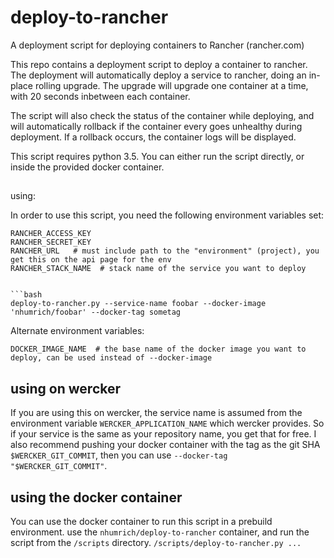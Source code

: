 # deploy-to-rancher
A deployment script for deploying containers to Rancher (rancher.com)

This repo contains a deployment script to deploy a container to rancher. 
The deployment will automatically deploy a service to rancher, doing an in-place rolling upgrade.
The upgrade will upgrade one container at a time, with 20 seconds inbetween each container. 

The script will also check the status of the container while deploying, and will automatically rollback if the
container every goes unhealthy during deployment.
If a rollback occurs, the container logs will be displayed.

This script requires python 3.5. You can either run the script directly, or inside the provided docker container.


##
using:

In order to use this script, you need the following environment variables set:

```
RANCHER_ACCESS_KEY
RANCHER_SECRET_KEY
RANCHER_URL   # must include path to the "environment" (project), you get this on the api page for the env
RANCHER_STACK_NAME  # stack name of the service you want to deploy


```bash
deploy-to-rancher.py --service-name foobar --docker-image 'nhumrich/foobar' --docker-tag sometag
```

Alternate environment variables:

```
DOCKER_IMAGE_NAME  # the base name of the docker image you want to deploy, can be used instead of --docker-image
```


## using on wercker
If you are using this on wercker, the service name is assumed from the environment variable `WERCKER_APPLICATION_NAME` which wercker provides. So if your service is the same as your repository name, you get that for free.
I also recommend pushing your docker container with the tag as the git SHA `$WERCKER_GIT_COMMIT`, then you can use `--docker-tag "$WERCKER_GIT_COMMIT"`.

## using the docker container
You can use the docker container to run this script in a prebuild environment. use the `nhumrich/deploy-to-rancher` container, and run the script from the `/scripts` directory. `/scripts/deploy-to-rancher.py ...`
 

